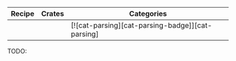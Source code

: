 | Recipe | Crates | Categories |
|--------|--------|------------|
|  |  | [![cat-parsing][cat-parsing-badge]][cat-parsing] |
<div class="hidden">
TODO:
</div>
